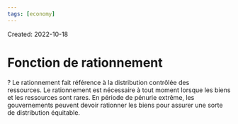 ```yaml
---
tags: [economy] 
---
```

Created: 2022-10-18

# Fonction de rationnement

?
Le rationnement fait référence à la distribution contrôlée des ressources. Le rationnement est nécessaire à tout moment lorsque les biens et les ressources sont rares.
En période de pénurie extrême, les gouvernements peuvent devoir rationner les biens pour assurer une sorte de distribution équitable.
<!--SR:!2023-03-18,35,210-->